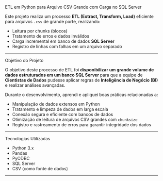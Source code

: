  ETL em Python para Arquivo CSV Grande com Carga no SQL Server

Este projeto realiza um processo **ETL (Extract, Transform, Load)** eficiente para arquivos `.csv` de grande porte, realizando:

- Leitura por chunks (blocos)
- Tratamento de erros e dados inválidos
- Carga incremental em banco de dados **SQL Server**
- Registro de linhas com falhas em um arquivo separado

---

Objetivo do Projeto

O objetivo deste processo de ETL foi **disponibilizar um grande volume de dados estruturados em um banco SQL Server** para que a equipe de **Cientistas de Dados** pudesse aplicar regras de **Inteligência de Negócio (BI)** e realizar análises avançadas.

Durante o desenvolvimento, aprendi e apliquei boas práticas relacionadas a:

- Manipulação de dados extensos em Python
- Tratamento e limpeza de dados em larga escala
- Conexão segura e eficiente com bancos de dados
- Otimização de leitura de arquivos CSV grandes com `chunksize`
- Registro e rastreamento de erros para garantir integridade dos dados

---

 Tecnologias Utilizadas

- Python 3.x
- Pandas
- PyODBC
- SQL Server
- CSV (como fonte de dados)

---
